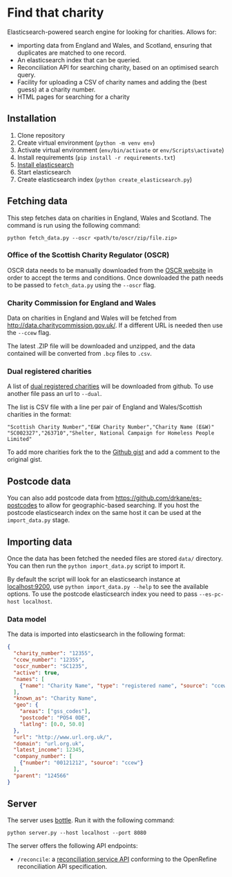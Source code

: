 Find that charity
=================

Elasticsearch-powered search engine for looking for charities. Allows for:

- importing data from England and Wales, and Scotland, ensuring that duplicates
  are matched to one record.
- An elasticsearch index that can be queried.
- Reconciliation API for searching charity, based on an optimised search query.
- Facility for uploading a CSV of charity names and adding the (best guess) at a
  charity number.
- HTML pages for searching for a charity

Installation
------------

1. Clone repository
2. Create virtual environment (`python -m venv env`)
3. Activate virtual environment (`env/bin/activate` or `env/Scripts\activate`)
4. Install requirements (`pip install -r requirements.txt`)
5. [Install elasticsearch](https://www.elastic.co/guide/en/elasticsearch/reference/current/_installation.html)
6. Start elasticsearch
7. Create elasticsearch index (`python create_elasticsearch.py`)

Fetching data
-------------

This step fetches data on charities in England, Wales and Scotland. The command
is run using the following command:

`python fetch_data.py --oscr <path/to/oscr/zip/file.zip>`

### Office of the Scottish Charity Regulator (OSCR)

OSCR data needs to be manually downloaded from the [OSCR website](http://www.oscr.org.uk/charities/search-scottish-charity-register/charity-register-download)
in order to accept the terms and conditions. Once downloaded the path needs to
be passed to `fetch_data.py` using the `--oscr` flag.

### Charity Commission for England and Wales

Data on charities in England and Wales will be fetched from <http://data.charitycommission.gov.uk/>.
If a different URL is needed then use the `--ccew` flag.

The latest .ZIP file will be downloaded and unzipped, and the data contained
will be converted from `.bcp` files to `.csv`.

### Dual registered charities

A list of [dual registered charities](https://gist.github.com/drkane/22d62e07346084fafdcc7d9f5e1cd661/raw/bec666d1bc5c6efb8503a90f76ac0c6236ebc183/dual-registered-uk-charities.csv)
will be downloaded from github. To use another file pass an url to `--dual`.

The list is CSV file with a line per pair of England and Wales/Scottish charities
in the format:

```csv
"Scottish Charity Number","E&W Charity Number","Charity Name (E&W)"
"SC002327","263710","Shelter, National Campaign for Homeless People Limited"
```

To add more charities fork the to the [Github gist](https://gist.github.com/drkane/22d62e07346084fafdcc7d9f5e1cd661)
and add a comment to the original gist.

Postcode data
-------------

You can also add postcode data from <https://github.com/drkane/es-postcodes> to
allow for geographic-based searching. If you host the postcode elasticsearch
index on the same host it can be used at the `import_data.py` stage.

Importing data
--------------

Once the data has been fetched the needed files are stored `data/` directory.
You can then run the `python import_data.py` script to import it.

By default the script will look for an elasticsearch instance at <localhost:9200>,
use `python import_data.py --help` to see the available options. To use the
postcode elasticsearch index you need to pass `--es-pc-host localhost`.

### Data model

The data is imported into elasticsearch in the following format:

```json
{
  "charity_number": "12355",
  "ccew_number": "12355",
  "oscr_number": "SC1235",
  "active": true,
  "names": [
    {"name": "Charity Name", "type": "registered name", "source": "ccew"}
  ],
  "known_as": "Charity Name",
  "geo": {
    "areas": ["gss_codes"],
    "postcode": "PO54 0DE",
    "latlng": [0.0, 50.0]
  },
  "url": "http://www.url.org.uk/",
  "domain": "url.org.uk",
  "latest_income": 12345,
  "company_number": [
    {"number": "00121212", "source": "ccew"}
  ],
  "parent": "124566"
}
```

Server
------

The server uses [bottle](http://bottlepy.org/docs/dev/). Run it with the
following command:

`python server.py --host localhost --port 8080`

The server offers the following API endpoints:

- `/reconcile`: a [reconciliation service API](https://github.com/OpenRefine/OpenRefine/wiki/Reconciliation-Service-API)
  conforming to the OpenRefine reconciliation API specification.
